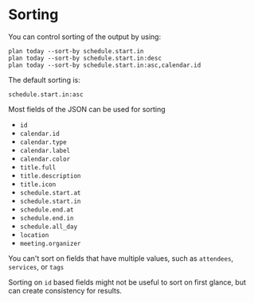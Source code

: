 # Sorting

You can control sorting of the output by using:
```
plan today --sort-by schedule.start.in
plan today --sort-by schedule.start.in:desc
plan today --sort-by schedule.start.in:asc,calendar.id
```

The default sorting is:

`schedule.start.in:asc`

Most fields of the JSON can be used for sorting

- `id`
- `calendar.id`
- `calendar.type`
- `calendar.label`
- `calendar.color`
- `title.full`
- `title.description`
- `title.icon`
- `schedule.start.at`
- `schedule.start.in`
- `schedule.end.at`
- `schedule.end.in`
- `schedule.all_day`
- `location`
- `meeting.organizer`

You can't sort on fields that have multiple values, such as `attendees`, `services`, or `tags`

Sorting on `id` based fields might not be useful to sort on first glance, but can create consistency for results.
